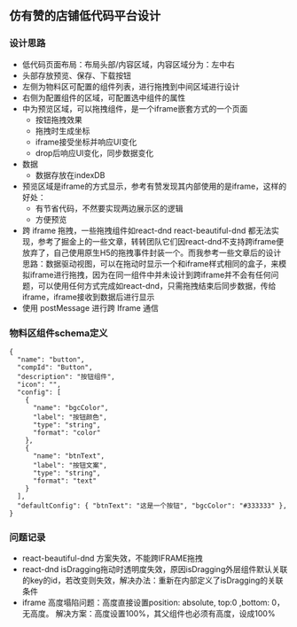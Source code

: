 ## 仿有赞的店铺低代码平台设计

### 设计思路
- 低代码页面布局：布局头部/内容区域，内容区域分为：左中右
- 头部存放预览、保存、下载按钮  
- 左侧为物料区可配置的组件列表，进行拖拽到中间区域进行设计
- 右侧为配置组件的区域，可配置选中组件的属性
- 中为预览区域，可以拖拽组件，是一个iframe嵌套方式的一个页面
  - 按钮拖拽效果
  - 拖拽时生成坐标
  - iframe接受坐标并响应UI变化
  - drop后响应UI变化，同步数据变化
- 数据
  - 数据存放在indexDB
- 预览区域是iframe的方式显示，参考有赞发现其内部使用的是iframe，这样的好处：
  - 有节省代码，不然要实现两边展示区的逻辑
  - 方便预览
- 跨 iframe 拖拽，一些拖拽组件如react-dnd react-beautiful-dnd 都无法实现，参考了掘金上的一些文章，转转团队它们因react-dnd不支持跨iframe便放弃了，自己使用原生H5的拖拽事件封装一个。而我参考一些文章后的设计思路：数据驱动视图，可以在拖动时显示一个和iframe样式相同的盒子，来模拟iframe进行拖拽，因为在同一组件中并未设计到跨iframe并不会有任何问题，可以使用任何方式完成如react-dnd，只需拖拽结束后同步数据，传给iframe，iframe接收到数据后进行显示
- 使用 postMessage 进行跨 Iframe 通信

### 物料区组件schema定义
```
{
  "name": "button",
  "compId": "Button",
  "description": "按钮组件",
  "icon": "",
  "config": [
    {
      "name": "bgcColor",
      "label": "按钮颜色",
      "type": "string",
      "format": "color"
    },
    {
      "name": "btnText",
      "label": "按钮文案",
      "type": "string",
      "format": "text"
    }
  ],
  "defaultConfig": { "btnText": "这是一个按钮", "bgcColor": "#333333" },
}
```




### 问题记录
- react-beautiful-dnd 方案失效，不能跨IFRAME拖拽
- react-dnd isDragging拖动时透明度失效，原因isDragging外层组件默认关联的key的id，若改变则失效，解决办法：重新在内部定义了isDragging的关联条件
- iframe 高度塌陷问题：高度直接设置position: absolute, top:0 ,bottom: 0，无高度。  解决方案：高度设置100%，其父组件也必须有高度，设成100%